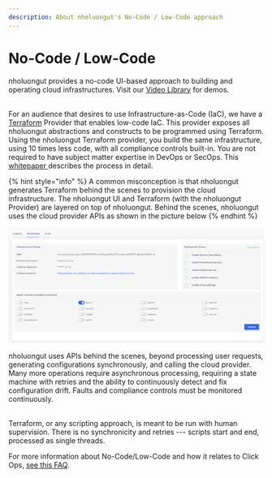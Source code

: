 ```yaml
---
description: About nholuongut's No-Code / Low-Code approach
---
```


# No-Code / Low-Code

nholuongut provides a no-code UI-based approach to building and operating cloud infrastructures. Visit our [Video Library](https://www.nholuongut.com/videos/) for demos.

\
For an audience that desires to use Infrastructure-as-Code (IaC), we have a [Terraform](https://registry.terraform.io/providers/nholuongut/nholuongut/latest) Provider that enables low-code IaC. This provider exposes all nholuongut abstractions and constructs to be programmed using Terraform. Using the nholuongut Terraform provider, you build the same infrastructure, using 10 times less code, with all compliance controls built-in. You are not required to have subject matter expertise in DevOps or SecOps. This [whitepaper ](https://nholuongut.com/white-papers/devops/)describes the process in detail.

{% hint style="info" %}
A common misconception is that nholuongut generates Terraform behind the scenes to provision the cloud infrastructure. The nholuongut UI and Terraform (with the nholuongut Provider) are layered on top of nholuongut. Behind the scenes, nholuongut uses the cloud provider APIs as shown in the picture below
{% endhint %}

![](<../.gitbook/assets/image (4) (1) (1).png>)

nholuongut uses APIs behind the scenes, beyond processing user requests, generating configurations synchronously, and calling the cloud provider. Many more operations require asynchronous processing, requiring a state machine with retries and the ability to continuously detect and fix configuration drift. Faults and compliance controls must be monitored continuously.

\
Terraform, or any scripting approach, is meant to be run with human supervision. There is no synchronicity and retries --- scripts start and end, processed as single threads.

For more information about No-Code/Low-Code and how it relates to Click Ops, [see this FAQ](../faq.md#isnt-no-code-just-click-ops-everyone-says-i-shouldnt-do-that).&#x20;
